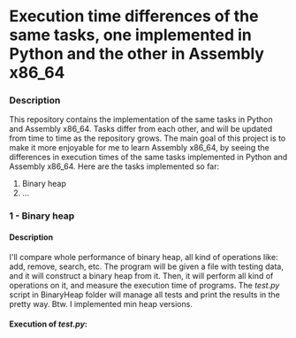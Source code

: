 # Execution time differences of the same tasks, one implemented in Python and the other in Assembly x86_64
### Description
This repository contains the implementation of the same tasks in Python and Assembly x86_64. Tasks differ from each other, and will be updated from time to time as the repository grows. The main goal of this project is to make it more enjoyable for me to learn Assembly x86_64, by seeing the differences in execution times of the same tasks implemented in Python and Assembly x86_64.
Here are the tasks implemented so far:
1. Binary heap
2. ...



### 1 - Binary heap
#### Description
I'll compare whole performance of binary heap, all kind of operations like: add, remove, search, etc. The program will be given a file with testing data, and it will construct
a binary heap from it. Then, it will perform all kind of operations on it, and measure the execution time of programs. The _test.py_ script in BinaryHeap folder will manage all tests and print the results in the pretty way.
Btw. I implemented min heap versions.
#### Execution of _test.py_:

